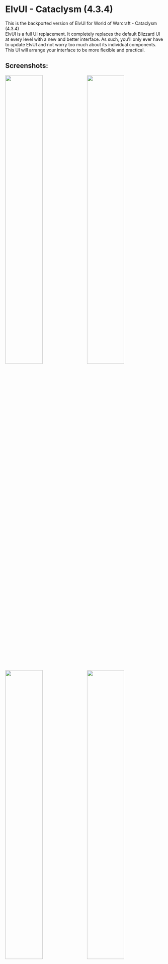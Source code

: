 # ElvUI - Cataclysm (4.3.4)

This is the backported version of ElvUI for World of Warcraft - Cataclysm (4.3.4)
<br />
ElvUI is a full UI replacement.
It completely replaces the default Blizzard UI at every level with a new and better interface.
As such, you'll only ever have to update ElvUI and not worry too much about its individual components.
This UI will arrange your interface to be more flexible and practical.

## Screenshots:

<a href="https://cloud.githubusercontent.com/assets/590348/22867052/f8d570ba-f190-11e6-9e4c-aee3adc16154.jpg">
<img src="https://user-images.githubusercontent.com/590348/68385406-bc90f880-016a-11ea-934f-16e4a920a149.jpg" align="right" width="48.5%">
</a>
<a href="https://cloud.githubusercontent.com/assets/590348/22867049/f8d43506-f190-11e6-9a1c-019a9a190fd7.jpg">
<img src="https://user-images.githubusercontent.com/590348/68385404-bc90f880-016a-11ea-97bc-c9765d4ac0f3.jpg" width="48.5%">
</a>

<a href="https://cloud.githubusercontent.com/assets/590348/22867050/f8d4f662-f190-11e6-9acd-fc83d7827bc0.jpg">
<img src="https://user-images.githubusercontent.com/590348/68385408-bc90f880-016a-11ea-8b94-ed6f0070aaa3.jpg" align="right" width="48.5%">
</a>
<a href="https://cloud.githubusercontent.com/assets/590348/22944322/5d95a2b0-f301-11e6-81e3-52d1d619c850.jpg">
<img src="https://user-images.githubusercontent.com/590348/68385407-bc90f880-016a-11ea-87f0-66265cb7b5e1.jpg" width="48.5%">
</a>

<a href="https://user-images.githubusercontent.com/19589902/30231616-62e40f32-94f4-11e7-9712-a32f19719cd8.jpg">
<img src="https://user-images.githubusercontent.com/590348/68385411-bd298f00-016a-11ea-8512-fccf37e6024a.jpg" align="right" width="48.5%">
</a>
<a href="https://user-images.githubusercontent.com/19589902/30231617-62e74594-94f4-11e7-96e5-65d81991dcf1.jpg">
<img src="https://user-images.githubusercontent.com/590348/68385409-bd298f00-016a-11ea-82ba-d80277aa14f4.jpg" width="48.5%">
</a>

## Plugins:

[ElvUI_Enhanced](https://github.com/ElvUI-Cataclysm/ElvUI_Enhanced-4.3.4)
<br />
[ElvUI_AddOnSkins](https://github.com/ElvUI-Cataclysm/ElvUI_AddOnSkins-4.3.4)
<br />
[ElvUI_EnhancedFriendsList](https://github.com/ElvUI-Cataclysm/ElvUI_EnhancedFriendsList-4.3.4)
<br />
[ElvUI_MicrobarEnhancement](https://github.com/ElvUI-Cataclysm/ElvUI_MicrobarEnhancement-4.3.4)
<br />
[ElvUI_BagControl](https://github.com/ElvUI-Cataclysm/ElvUI_BagControl)
<br />
[ElvUI_SwingBar](https://github.com/ElvUI-Cataclysm/ElvUI_SwingBar-4.3.4)

-- Please Note: These plugins will not function without ElvUI installed.

## Suggested Addons:

[InspectFix](https://www.wowace.com/projects/inspectfix/files/593021) - Fixes several bugs that arise while using the Blizzard Inspect UI

## Commands:
    /ec or /elvui     Toggle the configuration GUI.
    /rl or /reloadui  Reload the whole UI.
    /moveui           Open the movable frames options.
    /bgstats          Toggles Battleground datatexts to display info when inside a battleground.
    /hellokitty       Enables the Hello Kitty theme (can be reverted by repeating the command).
    /hellokittyfix    Fixes any colors or borders to default after using /hellokitty. Optional Use.
    /harlemshake      Enables Harlem Shake april fools joke. (DO THE HARLEM SHAKE!)
    /egrid            Toggles visibility of the grid for helping placement of thirdparty addons.
    /farmmode         Toggles the Minimap Farmmode.
    /in               The input of how many seconds you want a command to fire. 
                          usage: /in <seconds> <command>
                          example: /in 1.5 /say hi
    /enable           Enable an Addon. 
                          usage: /enable <addon>
                          example: /enable AtlasLoot
    /disable          Disable an Addon.
                          usage: /disable <addon>
                          example: /disable AtlasLoot

    ---------------------------------------------------------------------------------------------------------------
    -- Development ------------------------------------------------------------------------------------------------
    ---------------------------------------------------------------------------------------------------------------
    /etrace           Toggles events window.
    /luaerror on      Enable luaerrors.
    /luaerror off     Disable luaerrors.
    /cpuimpact        Toggles calculations of CPU Impact. Type /cpuimpact to get results when you are ready.
    /cpuusage         Calculates and dumps CPU usage differences (module: all, showall: false, minCalls: 15, delay: 5).
    /frame            Command to grab frame information when mouseing over a frame or when inputting the name.
                          usage: /frame (when mousing over frame) or /frame <name>
                          example: /frame WorldFrame
    /framelist        Dumps frame level information with children and parents. Also places info into copy box.
    /framestack       Toggles dynamic mouseover frame displaying frame name and level information.
    /resetui          If no argument is provided it will reset all frames to their default positions.
                      If an argument is provided it will reset only that frame.
                          example: /resetui uf (resets all unitframes)

## Languages:

ElvUI supports and contains language specific code for the following gameclients:
* English (enUS)
* Korean (koKR)
* French (frFR)
* German (deDE)
* Chinese (zhCN)
* Spanish (esES)
* Russian (ruRU)

## FAQ:

### I would like to report a bug. What i need to do?
Make sure you're using the latest version of ElvUI
<br />
Describe your issue in as much detail as possible.
<br />
If your issue is graphical, please take some screenshots to illustrate it.
<br />
What were you doing when the problem occurred?
<br />
Explain how people can reproduce the issue.
<br />
The more info you provide, the better and faster support you will receive.

### I would like to request a feature. Where do I go?
This repository has been created to reproduce the original ElvUI functions.
<br />
If you want to request a feature, post in the [ElvUI_Enhanced](https://github.com/ElvUI-Cataclysm/ElvUI_Enhanced-4.3.4/issues)

### I have a suggestion/problem with ElvUI_"PluginName". Where do I go?
Create an issue at the bug tracker of [ElvUI](https://github.com/ElvUI-Cataclysm)_"PluginName" repository.

## FAQ RU:

### Я хочу сообщить о баге. Что мне нужно делать?
Убедитесь что вы используете последнюю версию ElvUI
<br />
Детально опишите свою проблему.
<br />
Если ваша проблема носит визуальный характер, пожалуйста предоставьте скриншоты.
<br />
Что вы делали, когда произошла ошибка?
<br />
Опишите, как можно воспроизвести эту ошибку.
<br />
Чем больше информации о проблемы вы предоставите, тем быстрее вам помогут.

### Я хотел бы попросить о добавлении возможности в ElvUI. Где написать?
Данный репозиторий создан с целью воспроизведения оригинального функционал ElvUI.
<br />
Запросы на добавление нового функционала рассматриваются в репозитории [ElvUI_Enhanced](https://github.com/ElvUI-Cataclysm/ElvUI_Enhanced-4.3.4/issues)

### У меня проблема с ElvUI_"ИмяПлагина". Где написать?
Создайте запрос в репозитории баг-трекере [ElvUI](https://github.com/ElvUI-Cataclysm)_"ИмяПлагина".
